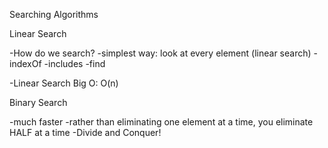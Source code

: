 Searching Algorithms

Linear Search

-How do we search?
  -simplest way: look at every element (linear search)
    -indexOf
    -includes
    -find

-Linear Search Big O: O(n)

Binary Search

-much faster
-rather than eliminating one element at a time,
you eliminate HALF at a time
-Divide and Conquer!
